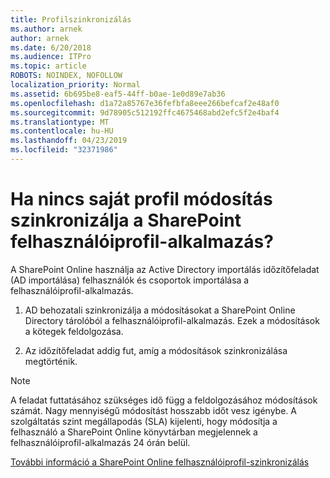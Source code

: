 ```yaml
---
title: Profilszinkronizálás
ms.author: arnek
author: arnek
ms.date: 6/20/2018
ms.audience: ITPro
ms.topic: article
ROBOTS: NOINDEX, NOFOLLOW
localization_priority: Normal
ms.assetid: 6b695be8-eaf5-44ff-b0ae-1e0d89e7ab36
ms.openlocfilehash: d1a72a85767e36fefbfa8eee266befcaf2e48af0
ms.sourcegitcommit: 9d78905c512192ffc4675468abd2efc5f2e4baf4
ms.translationtype: MT
ms.contentlocale: hu-HU
ms.lasthandoff: 04/23/2019
ms.locfileid: "32371986"
---
```

# <a name="when-do-my-profile-changes-sync-to-the-sharepoint-user-profile-application"></a>Ha nincs saját profil módosítás szinkronizálja a SharePoint felhasználóiprofil-alkalmazás?

A SharePoint Online használja az Active Directory importálás időzítőfeladat (AD importálása) felhasználók és csoportok importálása a felhasználóiprofil-alkalmazás. 
  
1. AD behozatali szinkronizálja a módosításokat a SharePoint Online Directory tárolóból a felhasználóiprofil-alkalmazás. Ezek a módosítások a kötegek feldolgozása.
    
2. Az időzítőfeladat addig fut, amíg a módosítások szinkronizálása megtörténik.
    
> [!NOTE]
> A feladat futtatásához szükséges idő függ a feldolgozásához módosítások számát. Nagy mennyiségű módosítást hosszabb időt vesz igénybe. A szolgáltatás szint megállapodás (SLA) kijelenti, hogy módosítja a felhasználó a SharePoint Online könyvtárban megjelennek a felhasználóiprofil-alkalmazás 24 órán belül. 
  
[További információ a SharePoint Online felhasználóiprofil-szinkronizálás](https://go.microsoft.com/fwlink/?linkid=875671)
  

